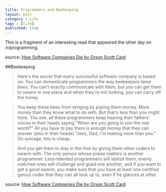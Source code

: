 ```yaml
---
title: Programmers and Beekeeping
layout: post
category : Life
tags : [life]
published: true
---
```


This is a fragment of an interesting read that appeared the other day
on /r/programming.

source: [How Software Companies Die by Orson Scott Card](http://www.cs.cmu.edu/~chuck/jokepg/joke_19970213_01.txt)

##Beekeeping

>Here's the secret that every successful software company is based on:
>You can domesticate programmers the way beekeepers tame bees. You
>can't exactly communicate with them, but you can get them to swarm in
>one place and when they're not looking, you can carry off the honey.

>You keep these bees from stinging by paying them money. More money
>than they know what to do with.  But that's less than you might think.
>You see, all these programmers keep hearing their fathers' voices in
>their heads saying "When are you going to join the real world?" All
>you have to pay them is enough money that they can answer (also in
>their heads) "Jeez, Dad, I'm making more than you." On average, this
>is cheap.

>And you get them to stay in the hive by giving them other coders to
>swarm with. The only person whose praise matters is another
>programmer. Less-talented programmers will idolize them; evenly
>matched ones will challenge and goad one another; and if you want to
>get a good swarm, you make sure that you have at least one certified
>genius coder that they can all look up to, even if he glances at other

source: [How Software Companies Die by Orson Scott Card](http://www.cs.cmu.edu/~chuck/jokepg/joke_19970213_01.txt)

